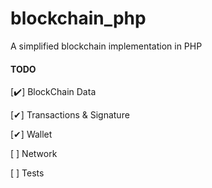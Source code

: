# blockchain_php
A simplified blockchain implementation in PHP



#### TODO

[✔️]  BlockChain Data  

[✔]  Transactions & Signature  

[✔]  Wallet  

[ ]  Network  

[ ]  Tests  

 